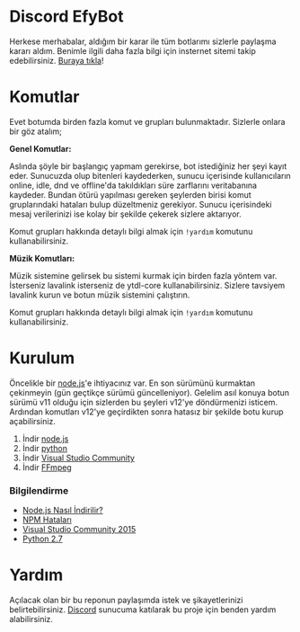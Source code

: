 # Discord EfyBot
Herkese merhabalar, aldığım bir karar ile tüm botlarımı sizlerle paylaşma kararı aldım. Benimle ilgili daha fazla bilgi için insternet sitemi takip edebilirsiniz. <a href="https://ibidi.dev">Buraya tıkla</a>!

# Komutlar

Evet botumda birden fazla komut ve grupları bulunmaktadır. Sizlerle onlara bir göz atalım;

**Genel Komutlar:**

Aslında şöyle bir başlangıç yapmam gerekirse, bot istediğiniz her şeyi kayıt eder. Sunucuzda olup bitenleri kaydederken,
sunucu içerisinde kullanıcıların online, idle, dnd ve offline'da takıldıkları süre zarflarını veritabanına kaydeder. Bundan ötürü
yapılması gereken şeylerden birisi komut gruplarındaki hataları bulup düzeltmeniz gerekiyor. Sunucu içerisindeki mesaj verilerinizi ise
kolay bir şekilde çekerek sizlere aktarıyor.

Komut grupları hakkında detaylı bilgi almak için `!yardım` komutunu kullanabilirsiniz.

**Müzik Komutları:**

Müzik sistemine gelirsek bu sistemi kurmak için birden fazla yöntem var. İsterseniz lavalink isterseniz de ytdl-core kullanabilirsiniz.
Sizlere tavsiyem lavalink kurun ve botun müzik sistemini çalıştırın.

Komut grupları hakkında detaylı bilgi almak için `!yardım` komutunu kullanabilirsiniz.

# Kurulum

Öncelikle bir [node.js](https://nodejs.org)'e ihtiyacınız var. En son sürümünü kurmaktan çekinmeyin (gün geçtikçe sürümü güncelleniyor). Gelelim asıl konuya botun sürümü v11 olduğu için sizlerden bu şeyleri v12'ye döndürmenizi isticem. Ardından komutları v12'ye geçirdikten sonra hatasız bir şekilde botu kurup açabilirsiniz.

1. İndir [node.js](https://nodejs.org/en/download/)
2. İndir [python](https://www.python.org/)
3. İndir [Visual Studio Community](https://visualstudio.microsoft.com/vs/community/)
4. İndir [FFmpeg](https://www.ffmpeg.org/download.html)

### Bilgilendirme

* [Node.js Nasıl İndirilir?](http://blog.teamtreehouse.com/install-node-js-npm-windows)
* [NPM Hataları](http://stackoverflow.com/questions/21365714/nodejs-error-installing-with-npm)
* [Visual Studio Community 2015](https://www.visualstudio.com/en-us/products/visual-studio-community-vs.aspx)
* [Python 2.7](https://www.python.org/downloads/)

# Yardım
Açılacak olan bir bu reponun paylaşımda istek ve şikayetlerinizi belirtebilirsiniz.
[Discord](https://discord.gg/hCsYQ58gQX) sunucuma katılarak bu proje için benden yardım alabilirsiniz.
